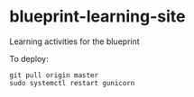 # blueprint-learning-site
Learning activities for the blueprint

To deploy:
```
git pull origin master
sudo systemctl restart gunicorn
```
